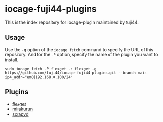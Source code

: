 # iocage-fuji44-plugins

This is the index repository for iocage-plugin maintained by fuji44.

## Usage

Use the `-g` option of the `iocage fetch` command to specify the URL of this repository. And for the `-P` option, specify the name of the plugin you want to install.

```
sudo iocage fetch -P flexget -n flexget -g https://github.com/fuji44/iocage-fuji44-plugins.git --branch main ip4_addr="em0|192.168.0.100/24"
```

## Plugins

- [flexget](https://github.com/fuji44/iocage-plugin-flexget)
- [mirakurun](https://github.com/fuji44/iocage-plugin-mirakurun)
- [scrapyd](https://github.com/fuji44/iocage-plugin-scrapyd)
